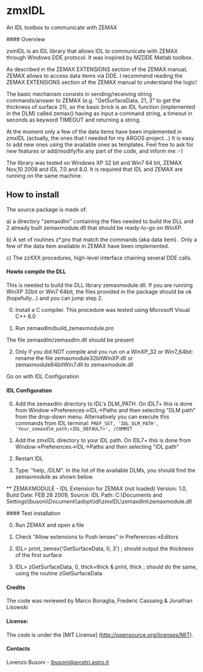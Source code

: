 zmxIDL
======

An IDL toolbox to communicate with ZEMAX


#### Overview


zxmIDL is an IDL library that allows IDL to communicate with ZEMAX through Windows DDE protocol. It was inspired by MZDDE Matlab toolbox.


As described in the ZEMAX EXTENSIONS section of the ZEMAX manual, ZEMAX allows to access data items via DDE.
I recommend reading the ZEMAX EXTENSIONS section of the ZEMAX manual to understand the logic!

The basic mechanism consists in sending/receiving string commands/answer to ZEMAX (e.g. "GetSurfaceData, 21, 3" to get the thickness of surface 21), so the basic brick is an IDL function (implemented in the DLM) called zemax() having as input a command string, a timeout in seconds as keyword TIMEOUT and returning a string.

At the moment only a few of the data items have been implemented in zmxIDL (actually, the ones that I needed for my ARGOS project...)
It is easy to add new ones using the available ones as templates. Feel free to ask for new features or add/modify/fix any part of the code, and inform me :-)

The library was tested on Windows XP 32 bit and Win7 64 bit, ZEMAX Nov,10 2008 and IDL 7.0 and 8.0. It is required that IDL and ZEMAX are running on the same machine.

## How to install

The source package is made of:

a) a directory "zemaxdlm" containing the files needed to build the DLL and 2 already built zemaxmodule.dll that should be ready-to-go on WinXP.

b) A set of routines z*.pro that match the commands (aka data item) . Only a few of the data item available in ZEMAX have been implemented.  

c) The zzXXX procedures, high-level interface chaining several DDE calls.

#### Howto compile the DLL


This is needed to build the DLL library zemaxmodule.dll. If you are running WinXP 32bit or Win7 64bit, the files provided in the package should be ok (hopefully...) and you can jump step 2.

0) Install a C compiler. This procedure was tested using Microsoft Visual C++ 6.0 

1) Run zemaxdlm/build_zemaxmodule.pro

The file zemaxdlm/zemaxdlm.dll should be present

2) Only if you did NOT compile and you run on a WinXP_32 or Win7_64bit: rename the file zemaxmodule32bitWinXP.dll or zemaxmodule64bitWin7.dll to zemaxmodule.dll

Go on with IDL Configuration

#### IDL Configuration


0) Add the zemaxdlm directory to IDL's DLM_PATH. On IDL7+ this is done from Window->Preferences->IDL->Paths and then selecting "DLM path" from the drop-down menu. 
Alternatively you can execute this commands from IDL terminal: `PREF_SET, 'IDL_DLM_PATH', 'Your_zemaxdlm_path;<IDL_DEFAULT>', /COMMIT`

1) Add the zmxIDL directory to your IDL path.  On IDL7+ this is done from Window->Preferences->IDL->Paths and then selecting "IDL path"

2) Restart IDL

3) Type: "help, /DLM". In the list of the available DLMs, you should find the zemaxmodule as shown below.

** ZEMAXMODULE - IDL Extension for ZEMAX (not loaded)
    Version: 1.0, Build Date: FEB 28 2009, Source: IDL
    Path: C:\Documents and Settings\lbusoni\Documenti\adopt\idl\zmxIDL\zemaxdlm\zemaxmodule.dll


#### Test installation


0) Run ZEMAX and open a file

1) Check "Allow extensions to Push lenses" in Preferences->Editors

2) IDL> print, zemax('GetSurfaceData, 0, 3')  ; should output the thickness of the first surface 

3) IDL> zGetSurfaceData, 0, thick=thick & print, thick ; should do the same, using the routine zGetSurfaceData


#### Credits

The code was reviewed by Marco Bonaglia, Frederic Cassaing & Jonathan Lisowski


#### License:
The code is under the [MIT License] (http://opensource.org/licenses/MIT).


#### Contacts
Lorenzo Busoni - lbusoni@arcetri.astro.it

